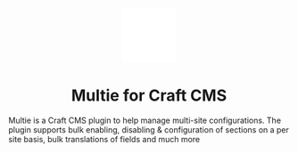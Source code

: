 <p align="center"><img src="src/icon-mask.svg" width="100" height="100" alt="Navigation icon"></p>
<h1 align="center">Multie for Craft CMS</h1>

Multie is a Craft CMS plugin to help manage multi-site configurations. The plugin supports bulk enabling, disabling & configuration of sections on a per site basis, bulk translations of fields and much more
